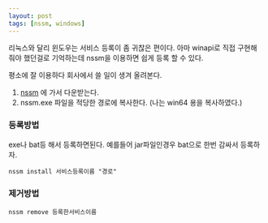 ```yaml
---
layout: post
tags: [nssm, windows]
---
```


리눅스와 달리 윈도우는 서비스 등록이 좀 귀찮은 편이다.
아마 winapi로 직접 구현해 줘야 했던걸로 기억하는데
nssm을 이용하면 쉽게 등록 할 수 있다.

평소에 잘 이용하다 회사에서 쓸 일이 생겨 올려본다.



1. [nssm](https://nssm.cc/) 에 가서 다운받는다.
2. nssm.exe 파일을 적당한 경로에 복사한다.
   (나는 win64 용을 복사하였다.)

### 등록방법

exe나 bat등 해서 등록하면된다. 
예를들어 jar파일인경우 bat으로 한번 감싸서 등록하자.

```
nssm install 서비스등록이름 "경로"
```

### 제거방법

```
nssm remove 등록한서비스이름
```
